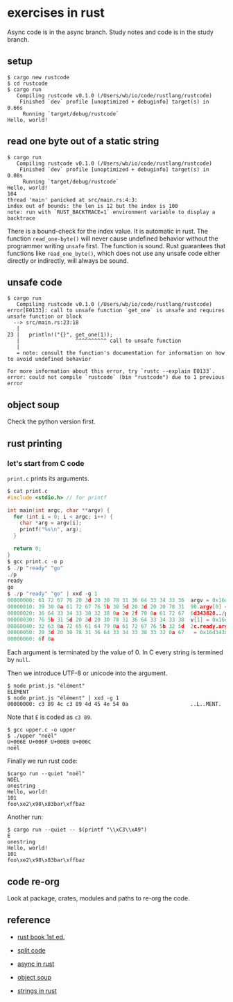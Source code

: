 # exercises in rust

Async code is in the async branch. 
Study notes and code is in the study branch.

## setup

```
$ cargo new rustcode
$ cd rustcode
$ cargo run
   Compiling rustcode v0.1.0 (/Users/wb/io/code/rustlang/rustcode)
    Finished `dev` profile [unoptimized + debuginfo] target(s) in 0.66s
     Running `target/debug/rustcode`
Hello, world!
```

## read one byte out of a static string

```
$ cargo run
   Compiling rustcode v0.1.0 (/Users/wb/io/code/rustlang/rustcode)
    Finished `dev` profile [unoptimized + debuginfo] target(s) in 0.08s
     Running `target/debug/rustcode`
Hello, world!
104
thread 'main' panicked at src/main.rs:4:3:
index out of bounds: the len is 12 but the index is 100
note: run with `RUST_BACKTRACE=1` environment variable to display a backtrace
```

There is a bound-check for the index value. It is automatic in rust. The function ```read_one-byte()``` will never cause undefined behavior without the programmer writing ```unsafe``` first. The function is sound. Rust guarantees that functions like ```read_one_byte()```, which does not use any unsafe code either directly or indirectly, will always be sound.

## unsafe code

```
$ cargo run
   Compiling rustcode v0.1.0 (/Users/wb/io/code/rustlang/rustcode)
error[E0133]: call to unsafe function `get_one` is unsafe and requires unsafe function or block
  --> src/main.rs:23:18
   |
23 |   println!("{}", get_one(1));
   |                  ^^^^^^^^^^ call to unsafe function
   |
   = note: consult the function's documentation for information on how to avoid undefined behavior

For more information about this error, try `rustc --explain E0133`.
error: could not compile `rustcode` (bin "rustcode") due to 1 previous error
```

## object soup

Check the python version first.

## rust printing

### let's start from C code

```print.c``` prints its arguments.

```c
$ cat print.c 
#include <stdio.h> // for printf

int main(int argc, char **argv) {
  for (int i = 0; i < argc; i++) {
    char *arg = argv[i];
    printf("%s\n", arg);
  }

  return 0;
}
$ gcc print.c -o p
$ ./p "ready" "go"
./p
ready
go
$ ./p "ready" "go" | xxd -g 1
00000000: 61 72 67 76 20 3d 20 30 78 31 36 64 33 34 33 36  argv = 0x16d3436
00000010: 39 30 0a 61 72 67 76 5b 30 5d 20 3d 20 30 78 31  90.argv[0] = 0x1
00000020: 36 64 33 34 33 38 32 38 0a 2e 2f 70 0a 61 72 67  6d343828../p.arg
00000030: 76 5b 31 5d 20 3d 20 30 78 31 36 64 33 34 33 38  v[1] = 0x16d3438
00000040: 32 63 0a 72 65 61 64 79 0a 61 72 67 76 5b 32 5d  2c.ready.argv[2]
00000050: 20 3d 20 30 78 31 36 64 33 34 33 38 33 32 0a 67   = 0x16d343832.g
00000060: 6f 0a 
```

Each argument is terminated by the value of 0. In C every string is termined by ```null```.

Then we introduce UTF-8 or unicode into the argument.

```
$ node print.js "élément"
ÉLÉMENT
$ node print.js "élément" | xxd -g 1
00000000: c3 89 4c c3 89 4d 45 4e 54 0a                    ..L..MENT.
```

Note that ```É``` is coded as ```c3 89```.

```
$ gcc upper.c -o upper
$ ./upper "noël"
U+006E U+006F U+00EB U+006C 
noël
```

Finally we run rust code:

```
$cargo run --quiet "noël"
NOËL
onestring
Hello, world!
101
foo\xe2\x98\x83bar\xffbaz
```

Another run:

```
$ cargo run --quiet -- $(printf "\\xC3\\xA9")
É
onestring
Hello, world!
101
foo\xe2\x98\x83bar\xffbaz
```

## code re-org

Look at package, crates, modules and paths to re-org the code.

## reference

* [rust book 1st ed.](https://web.mit.edu/rust-lang_v1.25/arch/amd64_ubuntu1404/share/doc/rust/html/book/first-edition/README.html)

* [split code](https://github.com/robertorojasr/rust-split-example)

* [async in rust](https://jacko.io/async_futures.html)

* [object soup](https://jacko.io/object_soup.html)

* [strings in rust](https://fasterthanli.me/articles/working-with-strings-in-rust)
